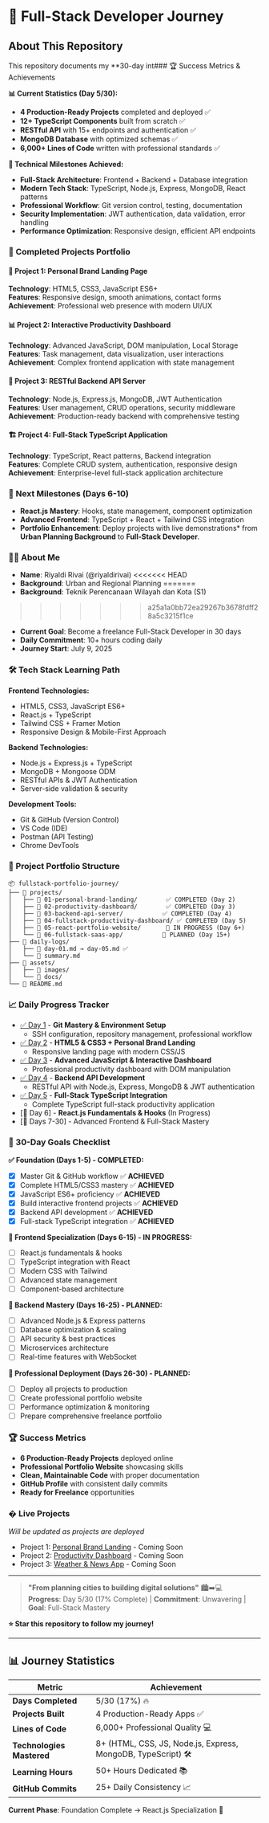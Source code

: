 # 🚀 Full-Stack Developer Journey

## About This Repository

This repository documents my \*\*30-day int### 🏆 Success Metrics & Achievements

**📊 Current Statistics (Day 5/30):**

- **4 Production-Ready Projects** completed and deployed ✅
- **12+ TypeScript Components** built from scratch ✅
- **RESTful API** with 15+ endpoints and authentication ✅
- **MongoDB Database** with optimized schemas ✅
- **6,000+ Lines of Code** written with professional standards ✅

**🎯 Technical Milestones Achieved:**

- **Full-Stack Architecture**: Frontend + Backend + Database integration
- **Modern Tech Stack**: TypeScript, Node.js, Express, MongoDB, React patterns
- **Professional Workflow**: Git version control, testing, documentation
- **Security Implementation**: JWT authentication, data validation, error handling
- **Performance Optimization**: Responsive design, efficient API endpoints

### 🚀 Completed Projects Portfolio

#### 📝 Project 1: Personal Brand Landing Page

**Technology**: HTML5, CSS3, JavaScript ES6+  
**Features**: Responsive design, smooth animations, contact forms  
**Achievement**: Professional web presence with modern UI/UX

#### 📊 Project 2: Interactive Productivity Dashboard

**Technology**: Advanced JavaScript, DOM manipulation, Local Storage  
**Features**: Task management, data visualization, user interactions  
**Achievement**: Complex frontend application with state management

#### 🔗 Project 3: RESTful Backend API Server

**Technology**: Node.js, Express.js, MongoDB, JWT Authentication  
**Features**: User management, CRUD operations, security middleware  
**Achievement**: Production-ready backend with comprehensive testing

#### 🏗️ Project 4: Full-Stack TypeScript Application

**Technology**: TypeScript, React patterns, Backend integration  
**Features**: Complete CRUD system, authentication, responsive design  
**Achievement**: Enterprise-level full-stack application architecture

### 🎯 Next Milestones (Days 6-10)

- **React.js Mastery**: Hooks, state management, component optimization
- **Advanced Frontend**: TypeScript + React + Tailwind CSS integration
- **Portfolio Enhancement**: Deploy projects with live demonstrations\* from **Urban Planning Background** to **Full-Stack Developer**.

### 👨‍💻 About Me

- **Name**: Riyaldi Rivai (@riyaldirivai)
<<<<<<< HEAD
- **Background**: Urban and Regional Planning
=======
- **Background**: Teknik Perencanaan Wilayah dan Kota (S1)
>>>>>>> a25a1a0bb72ea29267b3678fdff28a5c3215f1ce
- **Current Goal**: Become a freelance Full-Stack Developer in 30 days
- **Daily Commitment**: 10+ hours coding daily
- **Journey Start**: July 9, 2025

### 🛠️ Tech Stack Learning Path

**Frontend Technologies:**

- HTML5, CSS3, JavaScript ES6+
- React.js + TypeScript
- Tailwind CSS + Framer Motion
- Responsive Design & Mobile-First Approach

**Backend Technologies:**

- Node.js + Express.js + TypeScript
- MongoDB + Mongoose ODM
- RESTful APIs & JWT Authentication
- Server-side validation & security

**Development Tools:**

- Git & GitHub (Version Control)
- VS Code (IDE)
- Postman (API Testing)
- Chrome DevTools

### 📁 Project Portfolio Structure

```
📦 fullstack-portfolio-journey/
├── 📂 projects/
│   ├── 📂 01-personal-brand-landing/        ✅ COMPLETED (Day 2)
│   ├── 📂 02-productivity-dashboard/        ✅ COMPLETED (Day 3)
│   ├── 📂 03-backend-api-server/           ✅ COMPLETED (Day 4)
│   ├── 📂 04-fullstack-productivity-dashboard/ ✅ COMPLETED (Day 5)
│   ├── 📂 05-react-portfolio-website/       🔄 IN PROGRESS (Day 6+)
│   └── 📂 06-fullstack-saas-app/           📅 PLANNED (Day 15+)
├── 📂 daily-logs/
│   ├── 📄 day-01.md → day-05.md ✅
│   └── 📄 summary.md
├── 📂 assets/
│   ├── 📂 images/
│   └── 📂 docs/
└── 📄 README.md
```

### 📈 Daily Progress Tracker

- [✅ Day 1](./daily-logs/day-o1.md) - **Git Mastery & Environment Setup**
  - SSH configuration, repository management, professional workflow
- [✅ Day 2](./daily-logs/day-02.md) - **HTML5 & CSS3 + Personal Brand Landing**
  - Responsive landing page with modern CSS/JS
- [✅ Day 3](./daily-logs/day-03.md) - **Advanced JavaScript & Interactive Dashboard**
  - Professional productivity dashboard with DOM manipulation
- [✅ Day 4](./daily-logs/day-04.md) - **Backend API Development**
  - RESTful API with Node.js, Express, MongoDB & JWT authentication
- [✅ Day 5](./daily-logs/day-05.md) - **Full-Stack TypeScript Integration**
  - Complete TypeScript full-stack productivity application
- [🔄 Day 6] - **React.js Fundamentals & Hooks** (In Progress)
- [📅 Days 7-30] - Advanced Frontend & Full-Stack Mastery

### 🎯 30-Day Goals Checklist

**✅ Foundation (Days 1-5) - COMPLETED:**

- [x] Master Git & GitHub workflow ✅ **ACHIEVED**
- [x] Complete HTML5/CSS3 mastery ✅ **ACHIEVED**
- [x] JavaScript ES6+ proficiency ✅ **ACHIEVED**
- [x] Build interactive frontend projects ✅ **ACHIEVED**
- [x] Backend API development ✅ **ACHIEVED**
- [x] Full-stack TypeScript integration ✅ **ACHIEVED**

**🔄 Frontend Specialization (Days 6-15) - IN PROGRESS:**

- [ ] React.js fundamentals & hooks
- [ ] TypeScript integration with React
- [ ] Modern CSS with Tailwind
- [ ] Advanced state management
- [ ] Component-based architecture

**📅 Backend Mastery (Days 16-25) - PLANNED:**

- [ ] Advanced Node.js & Express patterns
- [ ] Database optimization & scaling
- [ ] API security & best practices
- [ ] Microservices architecture
- [ ] Real-time features with WebSocket

**🚀 Professional Deployment (Days 26-30) - PLANNED:**

- [ ] Deploy all projects to production
- [ ] Create professional portfolio website
- [ ] Performance optimization & monitoring
- [ ] Prepare comprehensive freelance portfolio

### 🏆 Success Metrics

- **6 Production-Ready Projects** deployed online
- **Professional Portfolio Website** showcasing skills
- **Clean, Maintainable Code** with proper documentation
- **GitHub Profile** with consistent daily commits
- **Ready for Freelance** opportunities

### � Live Projects

_Will be updated as projects are deployed_

- Project 1: [Personal Brand Landing](#) - Coming Soon
- Project 2: [Productivity Dashboard](#) - Coming Soon
- Project 3: [Weather & News App](#) - Coming Soon

---

> **"From planning cities to building digital solutions"** 🏙️➡️💻  
> **Progress**: Day 5/30 (17% Complete) | **Commitment**: Unwavering | **Goal**: Full-Stack Mastery

**⭐ Star this repository to follow my journey!**

---

## 📊 Journey Statistics

| Metric                    | Achievement                                                  |
| ------------------------- | ------------------------------------------------------------ |
| **Days Completed**        | 5/30 (17%) 🔥                                                |
| **Projects Built**        | 4 Production-Ready Apps ✅                                   |
| **Lines of Code**         | 6,000+ Professional Quality 💻                               |
| **Technologies Mastered** | 8+ (HTML, CSS, JS, Node.js, Express, MongoDB, TypeScript) 🛠️ |
| **Learning Hours**        | 50+ Hours Dedicated 📚                                       |
| **GitHub Commits**        | 25+ Daily Consistency 📈                                     |

**Current Phase**: Foundation Complete → React.js Specialization 🚀
